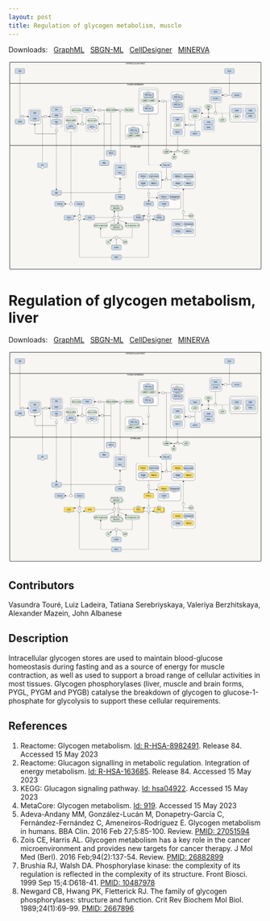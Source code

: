 ```yaml
---
layout: post
title: Regulation of glycogen metabolism, muscle
---
```


Downloads: &nbsp; 
[GraphML](../downloads/glycogen_LL05_muscle.graphml) &nbsp; 
[SBGN-ML](../downloads/glycogen_LL05_muscle.sbgn) &nbsp;
[CellDesigner](../downloads/glycogen_LL05_muscle.xml) &nbsp;
[MINERVA](https://mreg.elixir-luxembourg.org/minerva/index.xhtml?id=glycogen_LL05_muscle) &nbsp;
<!--[SBGN-ML](../downloads/F004-glycogen-muscle-V004-SBGNv02.sbgn) &nbsp;
[CellDesigner](../downloads/model_F004.xml) &nbsp;
[MINERVA](https://mreg.elixir-luxembourg.org/minerva/index.xhtml?id=F004) &nbsp;
[Newt](http://web.newteditor.org/?URL=https://metabolismregulation.github.io/downloads/F004-glycogen-muscle-V004-newt.sbgn) &nbsp;-->
<p align="middle"><a href="/glycogen/"><img id="image" src="/downloads/glycogen_LL05_muscle.png" width="900"/></a></p>

# Regulation of glycogen metabolism, liver

Downloads: &nbsp; 
[GraphML](../downloads/glycogen_LL05_liver.graphml) &nbsp;
[SBGN-ML](../downloads/glycogen_LL05_liver.sbgn) &nbsp;
[CellDesigner](../downloads/glycogen_LL05_liver.xml) &nbsp;
[MINERVA](https://mreg.elixir-luxembourg.org/minerva/index.xhtml?id=glycogen_LL05_liver) &nbsp;
<!--[SBGN-ML](../downloads/F004-glycogen-liver-V001-SBGNv02.sbgn) &nbsp;
[Newt](http://web.newteditor.org/?URL=http://metabolismregulation.github.io/downloads/F004-glycogen-liver-V001-newt.sbgn) &nbsp;-->
<p align="middle"><a href="/glycogen/"><img id="image" src="/downloads/glycogen_LL05_liver.png" width="900"/></a></p>

## Contributors

Vasundra Touré, Luiz Ladeira, Tatiana Serebriyskaya, Valeriya Berzhitskaya, Alexander Mazein, John Albanese

## Description

Intracellular glycogen stores are used to maintain blood-glucose homeostasis during fasting and as a source of energy for muscle contraction, as well as used to support a broad range of cellular activities in most tissues. Glycogen phosphorylases (liver, muscle and brain forms, PYGL, PYGM and PYGB) catalyse the breakdown of glycogen to glucose-1-phosphate for glycolysis to support these cellular requirements.

<!--
## Challenge
How do we describe the involvement of [GBE1](https://www.uniprot.org/uniprot/Q04446) which is required for normal glycogen accumulation? Transfers a segment of a (1->4)-alpha-D-glucan chain to a primary hydroxy group in a similar glucan chain.  
Zois CE, Harris AL. Glycogen metabolism has a key role in the cancer microenvironment and provides new targets for cancer therapy. J Mol Med (Berl). 2016 Feb;94(2):137-54. doi: 10.1007/s00109-015-1377-9. Epub 2016 Feb 17. Review. [PMID: 26882899](https://www.ncbi.nlm.nih.gov/pubmed/26882899)  
Adeva-Andany MM, González-Lucán M, Donapetry-García C, Fernández-Fernández C, Ameneiros-Rodríguez E. Glycogen metabolism in humans. BBA Clin. 2016 Feb 27;5:85-100. doi: 10.1016/j.bbacli.2016.02.001. eCollection 2016 Jun. Review. [PMID: 27051594](https://www.ncbi.nlm.nih.gov/pubmed/27051594)
-->

## References

1. Reactome: Glycogen metabolism. [Id: R-HSA-8982491](https://reactome.org/PathwayBrowser/#/R-HSA-8982491). Release 84. Accessed 15 May 2023
3. Reactome: Glucagon signalling in metabolic regulation. Integration of energy metabolism. [Id: R-HSA-163685](https://reactome.org/PathwayBrowser/#/R-HSA-163685&SEL=R-HSA-163359&PATH=R-HSA-1430728). Release 84. Accessed 15 May 2023
5. KEGG: Glucagon signaling pathway. [Id: hsa04922](https://www.kegg.jp/kegg-bin/show_pathway?map=hsa04922). Accessed 15 May 2023
6. MetaCore: Glycogen metabolism. [Id: 919](https://portal.genego.com/cgi/imagemap.cgi?id=919). Accessed 15 May 2023
9. Adeva-Andany MM, González-Lucán M, Donapetry-García C, Fernández-Fernández C, Ameneiros-Rodríguez E. Glycogen metabolism in humans. BBA Clin. 2016 Feb 27;5:85-100. Review. [PMID: 27051594](https://www.ncbi.nlm.nih.gov/pubmed/27051594)
10. Zois CE, Harris AL. Glycogen metabolism has a key role in the cancer microenvironment and provides new targets for cancer therapy. J Mol Med (Berl). 2016 Feb;94(2):137-54. Review. [PMID: 26882899](https://www.ncbi.nlm.nih.gov/pubmed/26882899)
11. Brushia RJ, Walsh DA. Phosphorylase kinase: the complexity of its regulation is reflected in the complexity of its structure. Front Biosci. 1999 Sep 15;4:D618-41. [PMID: 10487978](https://www.ncbi.nlm.nih.gov/pubmed/10487978)
12. Newgard CB, Hwang PK, Fletterick RJ. The family of glycogen phosphorylases: structure and function. Crit Rev Biochem Mol Biol. 1989;24(1):69-99. [PMID: 2667896](https://www.ncbi.nlm.nih.gov/pubmed/2667896)


